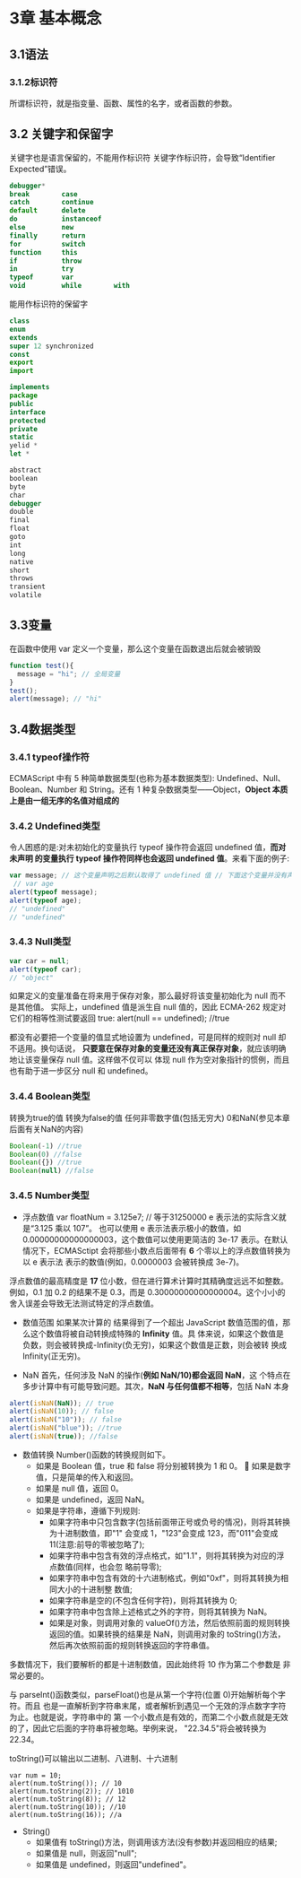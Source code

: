 # 3章 基本概念

## 3.1语法

### 3.1.2标识符
  所谓标识符，就是指变量、函数、属性的名字，或者函数的参数。

## 3.2 关键字和保留字
关键字也是语言保留的，不能用作标识符
关键字作标识符，会导致“Identifier Expected”错误。
```js
debugger*
break        case
catch        continue
default      delete
do           instanceof
else         new
finally      return
for          switch
function     this
if           throw
in           try
typeof       var
void         while        with
```
能用作标识符的保留字
```js
class
enum
extends
super 12 synchronized
const
export
import

implements
package
public
interface
protected
private
static
yelid *
let *

abstract
boolean
byte
char
debugger
double
final
float
goto
int
long
native
short
throws
transient
volatile
```

## 3.3变量
在函数中使用 var 定义一个变量，那么这个变量在函数退出后就会被销毁

```js
function test(){
  message = "hi"; // 全局变量 
}
test();
alert(message); // "hi"
```

## 3.4数据类型

### 3.4.1 typeof操作符
ECMAScript 中有 5 种简单数据类型(也称为基本数据类型):
Undefined、Null、Boolean、Number 和 String。还有 1 种复杂数据类型——Object，**Object 本质上是由一组无序的名值对组成的**

### 3.4.2 Undefined类型
令人困惑的是:对未初始化的变量执行 typeof 操作符会返回 undefined 值，**而对未声明 的变量执行 typeof 操作符同样也会返回 undefined 值**。来看下面的例子:
```js
var message; // 这个变量声明之后默认取得了 undefined 值 // 下面这个变量并没有声明
 // var age
alert(typeof message);
alert(typeof age);
// "undefined"
// "undefined"
```   

### 3.4.3 Null类型
```js
var car = null;
alert(typeof car);
// "object"
```    
如果定义的变量准备在将来用于保存对象，那么最好将该变量初始化为 null 而不是其他值。
实际上，undefined 值是派生自 null 值的，因此 ECMA-262 规定对它们的相等性测试要返回 true:
alert(null == undefined);    //true

都没有必要把一个变量的值显式地设置为 undefined，可是同样的规则对 null 却不适用。换句话说， **只要意在保存对象的变量还没有真正保存对象**，就应该明确地让该变量保存 null 值。这样做不仅可以 体现 null 作为空对象指针的惯例，而且也有助于进一步区分 null 和 undefined。

### 3.4.4 Boolean类型
转换为true的值 转换为false的值 任何非零数字值(包括无穷大) 0和NaN(参见本章后面有关NaN的内容)
```js
Boolean(-1) //true
Boolean(0) //false
Boolean({}) //true
Boolean(null) //false
```

### 3.4.5 Number类型
- 浮点数值
var floatNum = 3.125e7; // 等于31250000
e 表示法的实际含义就是“3.125 乘以 107”。
也可以使用 e 表示法表示极小的数值，如 0.00000000000000003，这个数值可以使用更简洁的 3e-17 表示。在默认情况下，ECMASctipt 会将那些小数点后面带有 **6** 个零以上的浮点数值转换为以 e 表示法 表示的数值(例如，0.0000003 会被转换成 3e-7)。

浮点数值的最高精度是 **17** 位小数，但在进行算术计算时其精确度远远不如整数。例如，0.1 加 0.2 的结果不是 0.3，而是 0.30000000000000004。这个小小的舍入误差会导致无法测试特定的浮点数值。

- 数值范围
如果某次计算的 结果得到了一个超出 JavaScript 数值范围的值，那么这个数值将被自动转换成特殊的 **Infinity** 值。具 体来说，如果这个数值是负数，则会被转换成-Infinity(负无穷)，如果这个数值是正数，则会被转 换成 Infinity(正无穷)。 

- NaN
首先，任何涉及 NaN 的操作(**例如 NaN/10)都会返回 NaN**，这 个特点在多步计算中有可能导致问题。其次，**NaN 与任何值都不相等**，包括 NaN 本身
```js
alert(isNaN(NaN)); // true
alert(isNaN(10)); // false
alert(isNaN("10")); // false
alert(isNaN("blue")); //true
alert(isNaN(true)); //false
```

- 数值转换
Number()函数的转换规则如下。
  - 如果是 Boolean 值，true 和 false 将分别被转换为 1 和 0。  如果是数字值，只是简单的传入和返回。
  - 如果是 null 值，返回 0。
  - 如果是 undefined，返回 NaN。
  - 如果是字符串，遵循下列规则:
    - 如果字符串中只包含数字(包括前面带正号或负号的情况)，则将其转换为十进制数值，即"1" 会变成 1，"123"会变成 123，而"011"会变成 11(注意:前导的零被忽略了);
    - 如果字符串中包含有效的浮点格式，如"1.1"，则将其转换为对应的浮点数值(同样，也会忽 略前导零);
    - 如果字符串中包含有效的十六进制格式，例如"0xf"，则将其转换为相同大小的十进制整 数值;
    - 如果字符串是空的(不包含任何字符)，则将其转换为 0;
    - 如果字符串中包含除上述格式之外的字符，则将其转换为 NaN。
    - 如果是对象，则调用对象的 valueOf()方法，然后依照前面的规则转换返回的值。如果转换的结果是 NaN，则调用对象的 toString()方法，然后再次依照前面的规则转换返回的字符串值。

多数情况下，我们要解析的都是十进制数值，因此始终将 10 作为第二个参数是 非常必要的。

与 parseInt()函数类似，parseFloat()也是从第一个字符(位置 0)开始解析每个字符。而且 也是一直解析到字符串末尾，或者解析到遇见一个无效的浮点数字字符为止。也就是说，字符串中的
第 一个小数点是有效的，而第二个小数点就是无效的了，因此它后面的字符串将被忽略。举例来说， "22.34.5"将会被转换为 22.34。

toString()可以输出以二进制、八进制、十六进制
```
var num = 10;
alert(num.toString()); // 10
alert(num.toString(2)); // 1010
alert(num.toString(8)); // 12
alert(num.toString(10)); //10
alert(num.toString(16)); //a
```

- String()
  - 如果值有 toString()方法，则调用该方法(没有参数)并返回相应的结果; 
  - 如果值是 null，则返回"null";
  - 如果值是 undefined，则返回"undefined"。